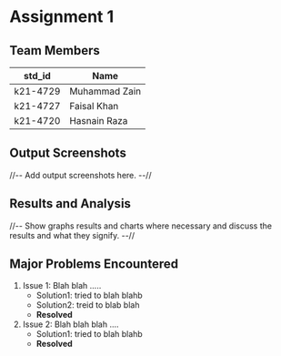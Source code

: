 # Assignment 1
## Team Members
|std_id|Name|
|--------|-|
|k21-4729|Muhammad Zain|
|k21-4727|Faisal Khan|
|k21-4720|Hasnain Raza|

## Output Screenshots
//-- Add output screenshots here. --//
## Results and Analysis
//-- Show graphs results and charts where necessary and discuss the results and what they signify. --// 
## Major Problems Encountered
1. Issue 1: Blah blah .....
    - Solution1: tried to blah blahb
    - Solution2: treid to blab blah
    - **Resolved**
3. Issue 2: Blah blah blah ....
    - Solution1: tried to blah blahb
    - **Resolved**
